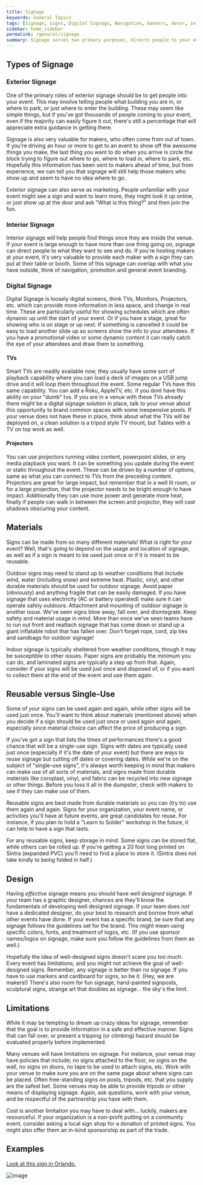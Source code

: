 ```yaml
---
title: Signage
keywords: General Topics
tags: [Signage, Signs, Digital Signage, Navigation, banners, decor, informational]
sidebar: home_sidebar
permalink: /general/signage
summary: Signage serves two primary purposes, directs people to your event (in the form of outdoor, sometimes off-site signage) and directs people around your event (in the form of on-site signage.) Signage to your event may include billboards, yard signs, and banners. Typically you&#39;ll need to work with the venue in regards to signage. Some venues have strict policies about what can be placed where, and may even need to approve artwork and verbiage.
---
```

## Types of Signage

### Exterior Signage

One of the primary roles of exterior signage should be to get people into your event. This may involve telling people what building you are in, or where to park, or just where to enter the building. These may seem like simple things, but if you&#39;ve got thousands of people coming to your event, even if the majority can easily figure it out, there&#39;s still a percentage that will appreciate extra guidance in getting there.

Signage is also very valuable for makers, who often come from out of town. If you&#39;re driving an hour or more to get to an event to show off the awesome things you make, the last thing you want to do when you arrive is circle the block trying to figure out where to go, where to load in, where to park, etc. Hopefully this information has been sent to makers ahead of time, but from experience, we can tell you that signage will still help those makers who show up and seem to have no idea where to go.

Exterior signage can also serve as marketing. People unfamiliar with your event might see a sign and want to learn more, they might look it up online, or just show up at the door and ask &quot;What is this thing?&quot; and then join the fun.

### Interior Signage

Interior signage will help people find things once they are inside the venue. If your event is large enough to have more than one thing going on, signage can direct people to what they want to see and do. If you&#39;re hosting makers at your event, it&#39;s very valuable to provide each maker with a sign they can put at their table or booth. Some of this signage can overlap with what you have outside, think of navigation, promotion and general event branding.

### Digital Signage

Digital Signage is loosely digital screens, think TVs, Monitors, Projectors, etc. which can provide more information in less space, and change in real time. These are particularly useful for showing schedules which are often dynamic up until the start of your event. Or if you have a stage, great for showing who is on stage or up next. If something is cancelled it could be easy to load another slide up so screens show the info to your attendees. If you have a promotional video or some dynamic content it can really catch the eye of your attendees and draw them to something.

#### TVs

Smart TVs are readily available now, they usually have some sort of playback capability where you can load a deck of images on a USB jump drive and it will loop them throughout the event. Some regular TVs have this same capability. You can add a Roku, AppleTV, etc. if you dont have this ability on your &quot;dumb&quot; tvs. If you are in a venue with these TVs already there might be a digital signage solution in place, talk to your venue about this opportunity to brand common spaces with some inexpensive pixels. If your venue does not have these in place, think about what the TVs will be deployed on, a clean solution is a tripod style TV mount, but Tables with a TV on top work as well.

#### Projectors

You can use projectors running video content, powerpoint slides, or any media playback you want. It can be something you update during the event or static throughout the event. These can be driven by a number of options, same as what you can connect to TVs from the preceding content. Projectors are great for large impact, but remember that in a well lit room, or for a large projection, that the projector needs to be bright enough to have impact. Additionally they can use more power and generate more heat, finally if people can walk in between the screen and projector, they will cast shadows obscuring your content.

## Materials

Signs can be made from so many different materials! What is right for your event? Well, that&#39;s going to depend on the usage and location of signage, as well as if a sign is meant to be used just once or if it is meant to be reusable.

Outdoor signs may need to stand up to weather conditions that include wind, water (including snow) and extreme heat. Plastic, vinyl, and other durable materials should be used for outdoor signage. Avoid paper (obviously) and anything fragile that can be easily damaged. If you have signage that uses electricity (AC or battery operated) make sure it can operate safely outdoors. Attachment and mounting of outdoor signage is another issue. We&#39;ve seen signs blow away, fall over, and disintegrate. Keep safety and material usage in mind. More than once we&#39;ve seen teams have to run out front and reattach signage that has come down or stand up a giant inflatable robot that has fallen over. Don&#39;t forget rope, cord, zip ties and sandbags for outdoor signage!

Indoor signage is typically sheltered from weather conditions, though it may be susceptible to other issues. Paper signs are probably the minimum you can do, and laminated signs are typically a step up from that. Again, consider if your signs will be used just once and disposed of, or if you want to collect them at the end of the event and use them again.

## Reusable versus Single-Use

Some of your signs can be used again and again, while other signs will be used just once. You&#39;ll want to think about materials (mentioned above) when you decide if a sign should be used just once or used again and again, especially since material choice can affect the price of producing a sign.

If you&#39;ve got a sign that lists the times of performances there&#39;s a good chance that will be a single-use sign. Signs with dates are typically used just once (especially if it&#39;s the date of your event) but there are ways to reuse signage but cutting off dates or covering dates. While we&#39;re on the subject of &quot;single-use signs&quot;, it&#39;s always worth keeping in mind that makers can make use of all sorts of materials, and signs made from durable materials like coroplast, vinyl, and fabric can be recycled into new signage or other things. Before you toss it all in the dumpster, check with makers to see if they can make use of them.

Reusable signs are best made from durable materials so you can (try to) use them again and again. Signs for your organization, your event name, or activities you&#39;ll have at future events, are great candidates for reuse. For instance, if you plan to hold a &quot;Learn to Solder&quot; workshop in the future, it can help to have a sign that lasts.

For any reusable signs, keep storage in mind. Some signs can be stored flat, while others can be rolled up. If you&#39;re getting a 20 foot long printed on Sintra (expanded PVC) you&#39;ll need to find a place to store it. (Sintra does not take kindly to being folded in half.)

## Design

Having _effective_ signage means you should have _well designed_ signage. If your team has a graphic designer, chances are they&#39;ll know the fundamentals of developing well designed signage. If your team does _not_ have a dedicated designer, do your best to research and borrow from what other events have done. If your event has a specific brand, be sure that any signage follows the guidelines set for the brand. This might mean using specific colors, fonts, and treatment of logos, etc. (If you use sponsor names/logos on signage, make sure you follow the guidelines from them as well.)

Hopefully the idea of well-designed signs doesn&#39;t scare you too much. Every event has limitations, and you might not achieve the goal of well-designed signs. Remember, any signage is better than no signage. If you have to use markers and cardboard for signs, so be it. (Hey, we are makers!) There&#39;s also room for fun signage, hand-painted signposts, sculptural signs, strange art that doubles as signage… the sky&#39;s the limit.

## Limitations

While it may be tempting to dream up crazy ideas for signage, remember that the goal is to provide information in a safe and effective manner. Signs that can fall over, or present a tripping (or climbing) hazard should be evaluated properly before implemented.

Many venues will have limitations on signage. For instance, your venue may have policies that include; no signs attached to the floor, no signs on the wall, no signs on doors, no tape to be used to attach signs, etc. Work with your venue to make sure you are on the same page about where signs can be placed. Often free-standing signs on posts, tripods, etc. that you supply are the safest bet. Some venues may be able to provide tripods or other means of displaying signage. Again, ask questions, work with your venue, and be respectful of the partnership you have with them.

Cost is another limitation you may have to deal with… luckily, makers are resourceful. If your organization is a non-profit putting on a community event, consider asking a local sign shop for a donation of printed signs. You might also offer them an in-kind sponsorship as part of the trade.

## Examples

[Look at this sign in Orlando.](https://www.flickr.com/photos/iancole/49141666436/in/pool-makerfaireorlando/)

![image]({{site.baseurl}}/images/general/MakerFaireOrlandoSignage.jpg)

